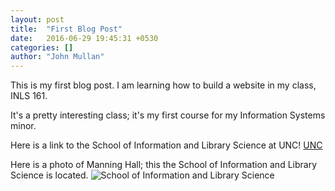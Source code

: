 ```yaml
---
layout: post
title:  "First Blog Post"
date:   2016-06-29 19:45:31 +0530
categories: []
author: "John Mullan"
---
```

This is my first blog post.  I am learning how to build a website in my class, INLS 161.  

It's a pretty interesting  class; it's my first course for my Information Systems minor.  

Here is a link to the School of Information and Library Science at UNC! [UNC](https://sils.unc.edu/)

Here is a photo of Manning Hall; this the School of Information and Library Science is located. ![School of Information and Library Science](https://sils.unc.edu/sites/default/files/general/about/manninghall.jpg)
